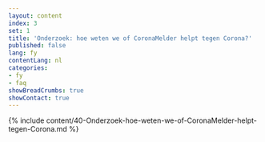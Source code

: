 ```yaml
---
layout: content
index: 3
set: 1
title: 'Onderzoek: hoe weten we of CoronaMelder helpt tegen Corona?'
published: false
lang: fy
contentLang: nl
categories:
- fy
- faq
showBreadCrumbs: true
showContact: true
---
```

{% include content/40-Onderzoek-hoe-weten-we-of-CoronaMelder-helpt-tegen-Corona.md %}
 